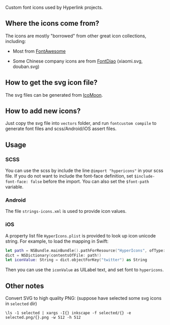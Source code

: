 Custom font icons used by Hyperlink projects.


## Where the icons come from?
The icons are mostly "borrowed" from other great icon collections, including:

- Most from [FontAwesome](http://fontawesome.io/)

- Some Chinese company icons are from [FontDiao](https://github.com/lexrus/fontdiao) (xiaomi.svg, douban.svg)


## How to get the svg icon file?

The svg files can be generated from [IcoMoon](https://icomoon.io/app/#/select).


## How to add new icons?

Just copy the svg file into `vectors` folder, and run `fontcustom compile` to generate 
font files and scss/Android/iOS assert files.


## Usage

### SCSS
You can use the scss by include the line `@import "hypericons"` in your scss file.
If you do not want to include the font-face definition, set `$include-font-face: false` before the import.
You can also set the `$font-path` variable.

### Android

The file `strings-icons.xml` is used to provide icon values.

### iOS

A property list file `HyperIcons.plist` is provided to look up icon unicode string.
For example, to load the mapping in Swift:

```swift
let path = NSBundle.mainBundle().pathForResource("HyperIcons", ofType: "plist")
dict = NSDictionary(contentsOfFile: path!)
let iconValue: String = dict.objectForKey("twitter") as String
```

Then you can use the `iconValue` as UILabel text, and set font to `hypericons`.


## Other notes

Convert SVG to high quality PNG:
(suppose have selected some svg icons in `selected` dir)

```
\ls -1 selected | xargs -I{} inkscape -f selected/{} -e selected.png/{}.png -w 512 -h 512
```

